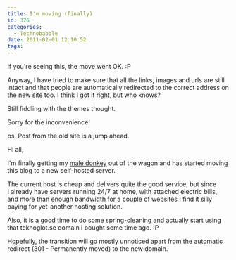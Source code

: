 ```yaml
---
title: I'm moving (finally)
id: 376
categories:
  - Technobabble
date: 2011-02-01 12:10:52
tags:
---
```


If you're seeing this, the move went OK. :P

Anyway, I have tried to make sure that all the links, images and urls are still intact and that people are automatically redirected to the correct address on the new site too. I think I got it right, but who knows?

Still fiddling with the themes thought.

Sorry for the inconvenience!

ps. Post from the old site is a jump ahead.

<!--more-->

Hi all,

I'm finally getting my [male donkey](http://en.wikipedia.org/wiki/Donkey "aka. ass") out of the wagon and has started moving this blog to a new self-hosted server.

The current host is cheap and delivers quite the good service, but since I already have servers running 24/7 at home, with attached electric bills, and more than enough bandwidth for a couple of websites I find it silly paying for yet-another hosting solution.

Also, it is a good time to do some spring-cleaning and actually start using that teknoglot.se domain i bought some time ago. :P

Hopefully, the transition will go mostly unnoticed apart from the automatic redirect (301 - Permanently moved) to the new domain.